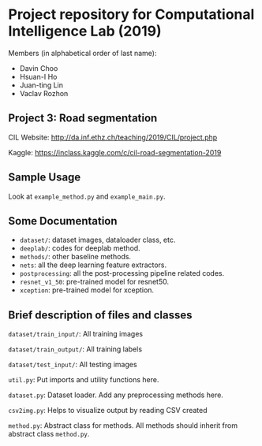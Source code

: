 # Project repository for Computational Intelligence Lab (2019)

Members (in alphabetical order of last name):
- Davin Choo
- Hsuan-I Ho
- Juan-ting Lin
- Vaclav Rozhon

## Project 3: Road segmentation

CIL Website: http://da.inf.ethz.ch/teaching/2019/CIL/project.php

Kaggle: https://inclass.kaggle.com/c/cil-road-segmentation-2019

## Sample Usage

Look at `example_method.py` and `example_main.py`.

## Some Documentation
* `dataset/`: dataset images, dataloader class, etc.
* `deeplab/`: codes for deeplab method.
* `methods/`: other baseline methods.
* `nets`: all the deep learning feature extractors.
* `postprocessing`: all the post-processing pipeline related codes.
* `resnet_v1_50`: pre-trained model for resnet50.
* `xception`: pre-trained model for xception.

## Brief description of files and classes

`dataset/train_input/`: All training images

`dataset/train_output/`: All training labels

`dataset/test_input/`: All testing images

`util.py`: Put imports and utility functions here.

`dataset.py`: Dataset loader. Add any preprocessing methods here.

`csv2img.py`: Helps to visualize output by reading CSV created

`method.py`: Abstract class for methods. All methods should inherit from abstract class `method.py`.
